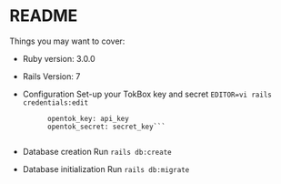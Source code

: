 # README

Things you may want to cover:

* Ruby version: 3.0.0
* Rails Version: 7

* Configuration
  Set-up your TokBox key and secret 
  ```EDITOR=vi rails credentials:edit```
  
  ```tokbox:
        opentok_key: api_key
        opentok_secret: secret_key```
 
* Database creation
  Run
  ```rails db:create```
  
* Database initialization
  Run
  ```rails db:migrate```
